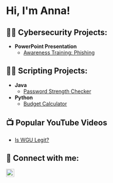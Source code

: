 <h1>Hi, I'm Anna! 

<h2>👨‍💻 Cybersecurity Projects:</h2>


- <b>PowerPoint Presentation</b>
  - [Awareness Training: Phishing](https://github.com/joshmadakor1/Sentinel-Lab)
 

<h2>👨‍💻 Scripting Projects:</h2>

- <b>Java</b>
  - [Password Strength Checker](https://github.com/joshmadakor1/Algorithms-Practice)
- <b>Python</b>
  - [Budget Calculator](https://github.com/joshmadakor1/4chan-Image-Analysis-Middleware-C964) 


<h2>📺 Popular YouTube Videos</h2>

- [Is WGU Legit?](https://www.youtube.com/watch?v=E2MwRWxDBkA)

<h2> 🤳 Connect with me:</h2>


[<img align="left" alt="AnnaMnich | LinkedIn" width="22px" src="https://cdn.jsdelivr.net/npm/simple-icons@v3/icons/linkedin.svg" />][linkedin]


[linkedin]: https://www.linkedin.com/in/anna-m-36951920  

<!--
**anna-mnich/Anna-mnich** is a ✨ _special_ ✨ repository because its `README.md` (this file) appears on your GitHub profile.

Here are some ideas to get you started:

- 🔭 I’m currently working on ...
- 🌱 I’m currently learning ...
- 👯 I’m looking to collaborate on ...
- 🤔 I’m looking for help with ...
- 💬 Ask me about ...
- 📫 How to reach me: ...
- 😄 Pronouns: ...
- ⚡ Fun fact: ...
-->
